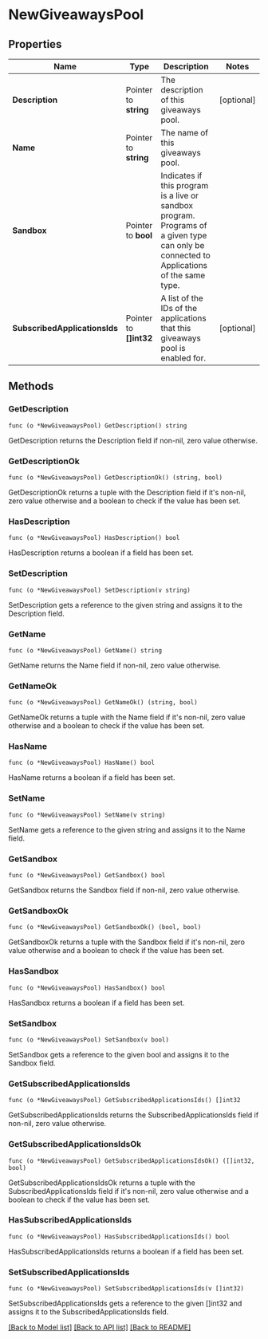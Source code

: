 # NewGiveawaysPool

## Properties

Name | Type | Description | Notes
------------ | ------------- | ------------- | -------------
**Description** | Pointer to **string** | The description of this giveaways pool. | [optional] 
**Name** | Pointer to **string** | The name of this giveaways pool. | 
**Sandbox** | Pointer to **bool** | Indicates if this program is a live or sandbox program. Programs of a given type can only be connected to Applications of the same type. | 
**SubscribedApplicationsIds** | Pointer to **[]int32** | A list of the IDs of the applications that this giveaways pool is enabled for. | [optional] 

## Methods

### GetDescription

`func (o *NewGiveawaysPool) GetDescription() string`

GetDescription returns the Description field if non-nil, zero value otherwise.

### GetDescriptionOk

`func (o *NewGiveawaysPool) GetDescriptionOk() (string, bool)`

GetDescriptionOk returns a tuple with the Description field if it's non-nil, zero value otherwise
and a boolean to check if the value has been set.

### HasDescription

`func (o *NewGiveawaysPool) HasDescription() bool`

HasDescription returns a boolean if a field has been set.

### SetDescription

`func (o *NewGiveawaysPool) SetDescription(v string)`

SetDescription gets a reference to the given string and assigns it to the Description field.

### GetName

`func (o *NewGiveawaysPool) GetName() string`

GetName returns the Name field if non-nil, zero value otherwise.

### GetNameOk

`func (o *NewGiveawaysPool) GetNameOk() (string, bool)`

GetNameOk returns a tuple with the Name field if it's non-nil, zero value otherwise
and a boolean to check if the value has been set.

### HasName

`func (o *NewGiveawaysPool) HasName() bool`

HasName returns a boolean if a field has been set.

### SetName

`func (o *NewGiveawaysPool) SetName(v string)`

SetName gets a reference to the given string and assigns it to the Name field.

### GetSandbox

`func (o *NewGiveawaysPool) GetSandbox() bool`

GetSandbox returns the Sandbox field if non-nil, zero value otherwise.

### GetSandboxOk

`func (o *NewGiveawaysPool) GetSandboxOk() (bool, bool)`

GetSandboxOk returns a tuple with the Sandbox field if it's non-nil, zero value otherwise
and a boolean to check if the value has been set.

### HasSandbox

`func (o *NewGiveawaysPool) HasSandbox() bool`

HasSandbox returns a boolean if a field has been set.

### SetSandbox

`func (o *NewGiveawaysPool) SetSandbox(v bool)`

SetSandbox gets a reference to the given bool and assigns it to the Sandbox field.

### GetSubscribedApplicationsIds

`func (o *NewGiveawaysPool) GetSubscribedApplicationsIds() []int32`

GetSubscribedApplicationsIds returns the SubscribedApplicationsIds field if non-nil, zero value otherwise.

### GetSubscribedApplicationsIdsOk

`func (o *NewGiveawaysPool) GetSubscribedApplicationsIdsOk() ([]int32, bool)`

GetSubscribedApplicationsIdsOk returns a tuple with the SubscribedApplicationsIds field if it's non-nil, zero value otherwise
and a boolean to check if the value has been set.

### HasSubscribedApplicationsIds

`func (o *NewGiveawaysPool) HasSubscribedApplicationsIds() bool`

HasSubscribedApplicationsIds returns a boolean if a field has been set.

### SetSubscribedApplicationsIds

`func (o *NewGiveawaysPool) SetSubscribedApplicationsIds(v []int32)`

SetSubscribedApplicationsIds gets a reference to the given []int32 and assigns it to the SubscribedApplicationsIds field.


[[Back to Model list]](../README.md#documentation-for-models) [[Back to API list]](../README.md#documentation-for-api-endpoints) [[Back to README]](../README.md)


